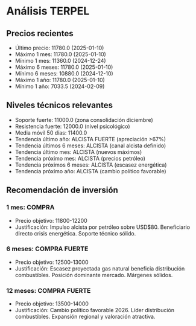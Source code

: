 # Análisis TERPEL

## Precios recientes
- Último precio: 11780.0 (2025-01-10)
- Máximo 1 mes: 11780.0 (2025-01-10)
- Mínimo 1 mes: 11360.0 (2024-12-24)
- Máximo 6 meses: 11780.0 (2025-01-10)
- Mínimo 6 meses: 10880.0 (2024-12-10)
- Máximo 1 año: 11780.0 (2025-01-10)
- Mínimo 1 año: 7033.5 (2024-02-09)

## Niveles técnicos relevantes
- Soporte fuerte: 11000.0 (zona consolidación diciembre)
- Resistencia fuerte: 12000.0 (nivel psicológico)
- Media móvil 50 días: 11400.0
- Tendencia último año: ALCISTA FUERTE (apreciación >67%)
- Tendencia últimos 6 meses: ALCISTA (canal alcista definido)
- Tendencia último mes: ALCISTA (nuevos máximos)
- Tendencia próximo mes: ALCISTA (precios petróleo)
- Tendencia próximos 6 meses: ALCISTA (escasez energética)
- Tendencia próximo año: ALCISTA (cambio político favorable)

## Recomendación de inversión

### 1 mes: COMPRA
- Precio objetivo: 11800-12200
- Justificación: Impulso alcista por petróleo sobre USD$80. Beneficiario directo crisis energética. Soporte técnico sólido.

### 6 meses: COMPRA FUERTE
- Precio objetivo: 12500-13000
- Justificación: Escasez proyectada gas natural beneficia distribución combustibles. Posición dominante mercado. Márgenes sólidos.

### 12 meses: COMPRA FUERTE
- Precio objetivo: 13500-14000
- Justificación: Cambio político favorable 2026. Líder distribución combustibles. Expansión regional y valoración atractiva.

